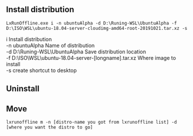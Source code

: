 ## Install distribution  

```
LxRunOffline.exe i -n ubuntuAlpha -d D:\Runing-WSL\UbuntuAlpha -f D:\ISO\WSL\ubuntu-18.04-server-cloudimg-amd64-root-20191021.tar.xz -s  
```

i                   Install distribution  
-n ubuntuAlpha      Name of distribution  
-d D:\Runing-WSL\UbuntuAlpha        Save distribution location  
-f D:\ISO\WSL\ubuntu-18.04-server-[longname].tar.xz     Where image to install  
-s      create shortcut to desktop  

## Uninstall  

## Move  
```
lxrunoffline m -n [distro-name you got from lxrunoffline list] -d [where you want the distro to go]  
```

